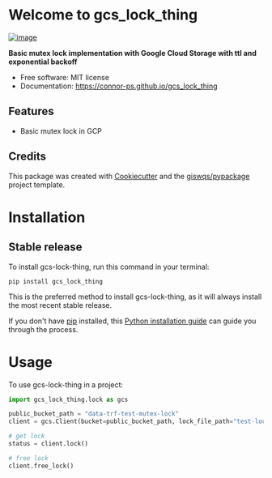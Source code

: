 # Welcome to gcs_lock_thing


[![image](https://img.shields.io/pypi/v/gcs_lock_thing.svg)](https://pypi.python.org/pypi/gcs_lock_thing)


**Basic mutex lock implementation with Google Cloud Storage with ttl and exponential backoff**


-   Free software: MIT license
-   Documentation: <https://connor-ps.github.io/gcs_lock_thing>
    

## Features

-   Basic mutex lock in GCP

## Credits

This package was created with [Cookiecutter](https://github.com/cookiecutter/cookiecutter) and the [giswqs/pypackage](https://github.com/giswqs/pypackage) project template.

# Installation

## Stable release

To install gcs-lock-thing, run this command in your terminal:

```
pip install gcs_lock_thing
```

This is the preferred method to install gcs-lock-thing, as it will always install the most recent stable release.

If you don't have [pip](https://pip.pypa.io) installed, this [Python installation guide](http://docs.python-guide.org/en/latest/starting/installation/) can guide you through the process.


# Usage

To use gcs-lock-thing in a project:

```python
import gcs_lock_thing.lock as gcs

public_bucket_path = "data-trf-test-mutex-lock"
client = gcs.Client(bucket=public_bucket_path, lock_file_path="test-lock.txt", ttl=2)

# get lock
status = client.lock()

# free lock
client.free_lock()
```
